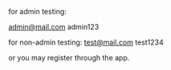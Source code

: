 for admin testing:

admin@mail.com
admin123

for non-admin testing:
test@mail.com
test1234

or you may register through the app.
